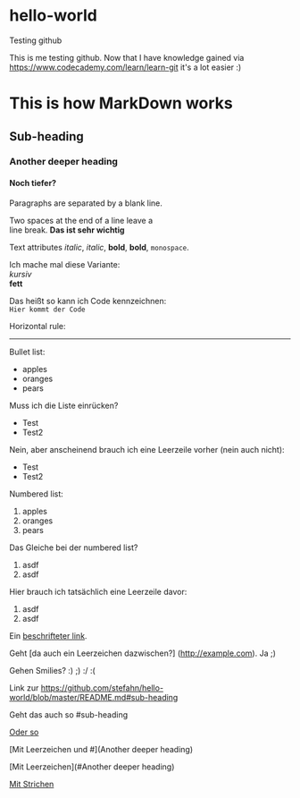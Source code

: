 # hello-world
Testing github

This is me testing github.
Now that I have knowledge gained via https://www.codecademy.com/learn/learn-git it's a lot easier :)

# This is how MarkDown works

## Sub-heading

### Another deeper heading

#### Noch tiefer?
 
Paragraphs are separated
by a blank line.

Two spaces at the end of a line leave a  
line break. **Das ist sehr wichtig**

Text attributes _italic_, *italic*, __bold__, **bold**, `monospace`.

Ich mache mal diese Variante:  
*kursiv*  
**fett**

Das heißt so kann ich Code kennzeichnen:  
`Hier kommt der Code`


Horizontal rule:

---

Bullet list:

  * apples
  * oranges
  * pears
  
Muss ich die Liste einrücken?

* Test
* Test2

Nein, aber anscheinend brauch ich eine Leerzeile vorher (nein auch nicht):
* Test
* Test2

Numbered list:

  1. apples
  2. oranges
  3. pears

Das Gleiche bei der numbered list?

1. asdf
2. asdf

Hier brauch ich tatsächlich eine Leerzeile davor:
1. asdf
2. asdf

Ein [beschrifteter link](http://example.com).

Geht [da auch ein Leerzeichen dazwischen?] (http://example.com). Ja ;)

Gehen Smilies? :) ;) :/ :(

Link zur https://github.com/stefahn/hello-world/blob/master/README.md#sub-heading

Geht das auch so #sub-heading

[Oder so](#sub-heading)

[Mit Leerzeichen und #](Another deeper heading)

[Mit Leerzeichen](#Another deeper heading)

[Mit Strichen](#Another-deeper-heading)
